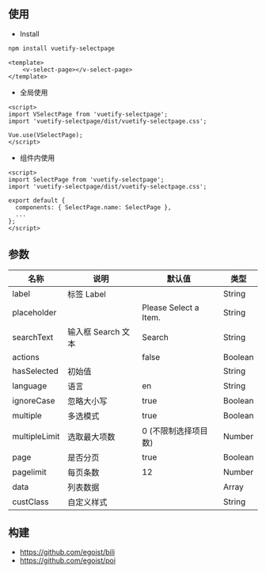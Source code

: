 ## 使用

- Install

```sh
npm install vuetify-selectpage
```

```
<template>
    <v-select-page></v-select-page>
</template>
```

- 全局使用

```vue
<script>
import VSelectPage from 'vuetify-selectpage';
import 'vuetify-selectpage/dist/vuetify-selectpage.css';

Vue.use(VSelectPage);
</script>
```

- 组件内使用

```
<script>
import SelectPage from 'vuetify-selectpage';
import 'vuetify-selectpage/dist/vuetify-selectpage.css';

export default {
  components: { SelectPage.name: SelectPage },
  ...
};
</script>
```

## 参数

| 名称          | 说明               | 默认值                | 类型    |
| ------------- | ------------------ | --------------------- | ------- |
| label         | 标签 Label         |                       | String  |
| placeholder   |                    | Please Select a Item. | String  |
| searchText    | 输入框 Search 文本 | Search                | String  |
| actions       |                    | false                 | Boolean |
| hasSelected   | 初始值             |                       | String  |
| language      | 语言               | en                    | String  |
| ignoreCase    | 忽略大小写         | true                  | Boolean |
| multiple      | 多选模式           | true                  | Boolean |
| multipleLimit | 选取最大项数       | 0 (不限制选择项目数)  | Number  |
| page          | 是否分页           | true                  | Boolean |
| pagelimit     | 每页条数           | 12                    | Number  |
| data          | 列表数据           |                       | Array   |
| custClass     | 自定义样式         |                       | String  |

## 构建

- https://github.com/egoist/bili
- https://github.com/egoist/poi
